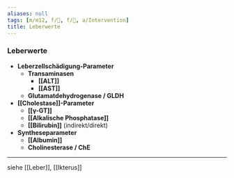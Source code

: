 ```yaml
---
aliases: null
tags: [m/m12, f/💩, f/🥼, a/Intervention]
title: Leberwerte
---
```

### Leberwerte
- **Leberzellschädigung-Parameter**
	- **Transaminasen**
		- **[[ALT]]**
		- **[[AST]]**
	- **Glutamatdehydrogenase / GLDH**
- **[[Cholestase]]-Parameter**
	- **[[γ-GT]]**
	- **[[Alkalische Phosphatase]]**
	- **[[Bilirubin]]** (indirekt/direkt)
- **Syntheseparameter**
	- **[[Albumin]]**
	- **Cholinesterase / ChE**

---
siehe [[Leber]], [[Ikterus]]